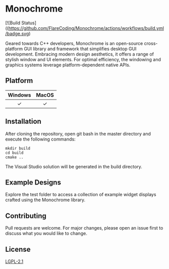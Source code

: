 # Monochrome

[![Build Status]((https://github.com/FlareCoding/Monochrome/actions/workflows/build.yml/badge.svg)

Geared towards C++ developers, Monochrome is an open-source cross-platform GUI library and framework that simplifies desktop GUI development. Embracing modern design aesthetics, it offers a range of stylish window and UI elements. For optimal efficiency, the windowing and graphics systems leverage platform-dependent native APIs.

## Platform

| Windows | MacOS |
| :-: | :-: |
| ✓ | ✓

## Installation

After cloning the repository, open git bash in the master directory and execute the following commands:
```
mkdir build
cd build
cmake ..
```

The Visual Studio solution will be generated in the build directory.

## Example Designs 

Explore the test folder to access a collection of example widget displays crafted using the Monochrome library.

## Contributing
Pull requests are welcome. For major changes, please open an issue first to discuss what you would like to change.

## License
[LGPL-2.1](https://www.gnu.org/licenses/old-licenses/lgpl-2.1.en.html)
